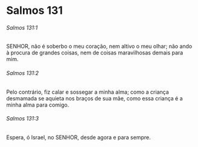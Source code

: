 # Salmos 131

###### Salmos 131:1

SENHOR, não é soberbo o meu coração, nem altivo o meu olhar; não ando à procura de grandes coisas, nem de coisas maravilhosas demais para mim.

###### Salmos 131:2

Pelo contrário, fiz calar e sossegar a minha alma; como a criança desmamada se aquieta nos braços de sua mãe, como essa criança é a minha alma para comigo.

###### Salmos 131:3

Espera, ó Israel, no SENHOR, desde agora e para sempre.

